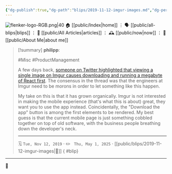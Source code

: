 ```yaml
---
{"dg-publish":true,"dg-path":"blips/2019-11-12-imgur-images.md","dg-permalink":"2019/11/12/imgur-images/","permalink":"/2019/11/12/imgur-images/","title":"philipp @ 2019-11-12","created":"2019-11-12T00:00:00","updated":"2025-05-01T10:04:04"}
---
```



<div class="transclusion internal-embed is-loaded"><div class="markdown-embed">




![flenker-logo-RGB.png|40](/img/user/attachments/flenker-logo-RGB.png)
🏠 [[public/Index\|home]]  ⋮ 🗣️ [[public/all-blips\|blips]] ⋮  📝 [[public/All Articles\|articles]]  ⋮ 🕰️ [[public/now\|now]] ⋮ 🪪 [[public/About Me\|about me]]


</div></div>


> [!summary] **philipp**:
>
> #Misc #ProductManagement
>
> A few days back, [someone on Twitter highlighted that viewing a single image on
> Imgur causes downloading and running a megabyte of React
> first](https://twitter.com/csswizardry/status/1185604806901207045). The
> consensus in the thread was that the engineers at Imgur need to be morons in
> order to let something like this happen.
>
> My take on this is that it has grown organically. Imgur is not interested in
> making the mobile experience (that's what this is about) great, they want you to
> use the app instead. Coincidentally, the "Download the app" button is among the
> first elements to be rendered. My best guess is that the current mobile page is
> just something cobbled together on top of old software, with the business people
> breathing down the developer's neck.
> - - -
>
> 🗓️ <code>Tue, Nov 12, 2019</code>  · ✏️ <code> Thu, May 1, 2025</code>  · [[public/blips/2019-11-12-imgur-images\|🔗]]
{ #blip}


- - -

 👾
